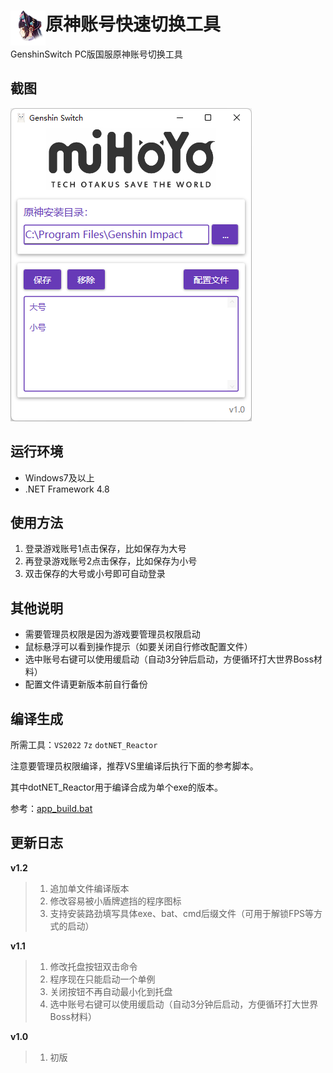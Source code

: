 # <img src="src/Resources/YunjinSideFace.png" width = "56" height = "56" alt="" align="left" /> 原神账号快速切换工具

GenshinSwitch
PC版国服原神账号切换工具

## 截图

![main](screen-shot/main.png)

## 运行环境

-  Windows7及以上
- .NET Framework 4.8

## 使用方法

1. 登录游戏账号1点击保存，比如保存为大号
2. 再登录游戏账号2点击保存，比如保存为小号
3. 双击保存的大号或小号即可自动登录

## 其他说明

- 需要管理员权限是因为游戏要管理员权限启动
- 鼠标悬浮可以看到操作提示（如要关闭自行修改配置文件）
- 选中账号右键可以使用缓启动（自动3分钟后启动，方便循环打大世界Boss材料）
- 配置文件请更新版本前自行备份

## 编译生成

所需工具：`VS2022` `7z` `dotNET_Reactor`

注意要管理员权限编译，推荐VS里编译后执行下面的参考脚本。

其中dotNET_Reactor用于编译合成为单个exe的版本。

参考：[app_build.bat](app_build.bat)

## 更新日志

**v1.2**

> 1. 追加单文件编译版本
> 1. 修改容易被小盾牌遮挡的程序图标
> 1. 支持安装路劲填写具体exe、bat、cmd后缀文件（可用于解锁FPS等方式的启动）

**v1.1**

>1. 修改托盘按钮双击命令
>2. 程序现在只能启动一个单例
>3. 关闭按钮不再自动最小化到托盘
>4. 选中账号右键可以使用缓启动（自动3分钟后启动，方便循环打大世界Boss材料）

**v1.0**

>1. 初版

